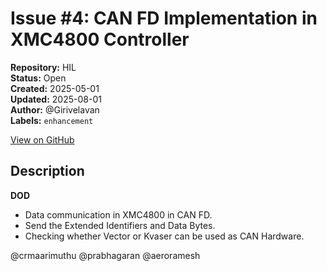 # Issue #4: CAN FD Implementation in XMC4800 Controller

**Repository:** HIL  
**Status:** Open  
**Created:** 2025-05-01  
**Updated:** 2025-08-01  
**Author:** @Girivelavan  
**Labels:** `enhancement`  

[View on GitHub](https://github.com/Simtestlab/HIL/issues/4)

## Description

**DOD**
- Data communication in XMC4800 in CAN FD.
- Send the Extended Identifiers and Data Bytes.
- Checking whether Vector or Kvaser can be used as CAN Hardware.

@crmaarimuthu @prabhagaran @aeroramesh 